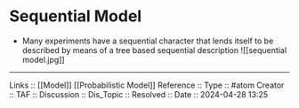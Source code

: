 # Sequential Model

- Many experiments have a sequential character that lends itself to be described by means of a tree based sequential description
![[sequential model.jpg]]
---
Links :: [[Model]] [[Probabilistic Model]]
Reference ::
Type :: #atom
Creator ::
TAF ::
Discussion ::
Dis_Topic :: 
Resolved ::
Date :: 2024-04-28 13:25
